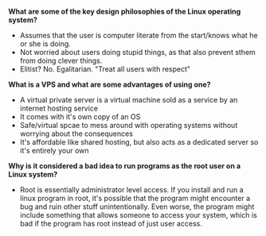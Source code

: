 **What are some of the key design philosophies of the Linux operating system?**

- Assumes that the user is computer literate from the start/knows what he or she is doing.
- Not worried about users doing stupid things, as that also prevent sthem from doing clever things.
- Elitist? No. Egalitarian. "Treat all users with respect"

**What is a VPS and what are some advantages of using one?**

- A virtual private server is a virtual machine sold as a service by an internet hosting service
- It comes with it's own copy of an OS
- Safe/virtual spcae to mess around with operating systems without worrying about the consequences
- It's affordable like shared hosting, but also acts as a dedicated server so it's entirely your own

**Why is it considered a bad idea to run programs as the root user on a Linux system?**

- Root is essentially administrator level access. If you install and run a linux program in root, it's possible that the program might encounter a bug and ruin other stuff unintentionally. Even worse, the program might include something that allows someone to access your system, which is bad if the program has root instead of just user access.
